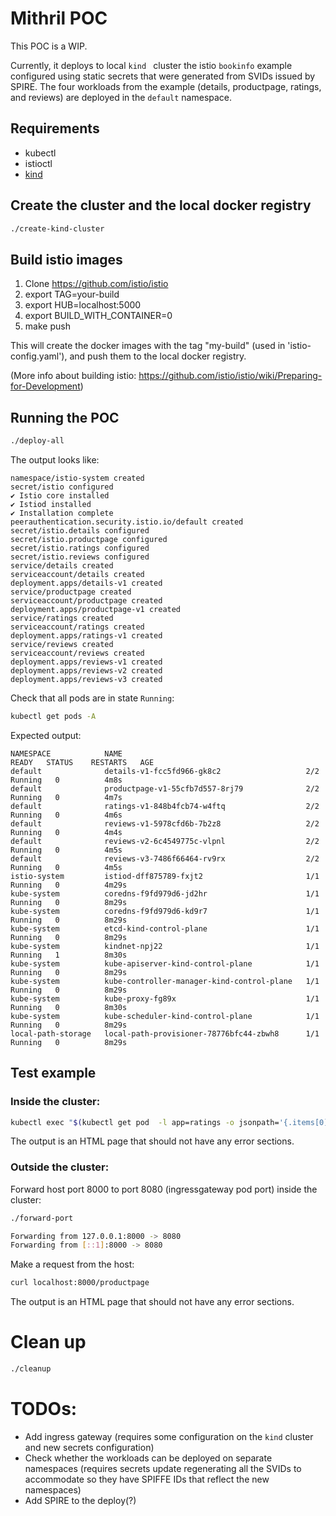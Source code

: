 # Mithril POC

This POC is a WIP. 

Currently, it deploys to local `kind ` cluster the istio `bookinfo` example configured using static secrets that were 
generated from SVIDs issued by SPIRE. The four workloads from the example (details, productpage, ratings, and reviews) 
are deployed in the `default` namespace.

## Requirements

- kubectl
- istioctl
- [kind](https://kind.sigs.k8s.io/docs/user/quick-start/#installation)

## Create the cluster and the local docker registry

```bash
./create-kind-cluster
```

## Build istio images

1. Clone https://github.com/istio/istio
2. export TAG=your-build
3. export HUB=localhost:5000
4. export BUILD_WITH_CONTAINER=0
5. make push

This will create the docker images with the tag "my-build" (used in 'istio-config.yaml'), and push them to the local docker registry.

(More info about building istio: https://github.com/istio/istio/wiki/Preparing-for-Development)

## Running the POC

```bash
./deploy-all
```

The output looks like: 

```
namespace/istio-system created
secret/istio configured
✔ Istio core installed
✔ Istiod installed
✔ Installation complete                                                                                                                                                        peerauthentication.security.istio.io/default created
secret/istio.details configured
secret/istio.productpage configured
secret/istio.ratings configured
secret/istio.reviews configured
service/details created
serviceaccount/details created
deployment.apps/details-v1 created
service/productpage created
serviceaccount/productpage created
deployment.apps/productpage-v1 created
service/ratings created
serviceaccount/ratings created
deployment.apps/ratings-v1 created
service/reviews created
serviceaccount/reviews created
deployment.apps/reviews-v1 created
deployment.apps/reviews-v2 created
deployment.apps/reviews-v3 created
```

Check that all pods are in state `Running`:

```bash
kubectl get pods -A
```

Expected output: 

```
NAMESPACE            NAME                                         READY   STATUS    RESTARTS   AGE
default              details-v1-fcc5fd966-gk8c2                   2/2     Running   0          4m8s
default              productpage-v1-55cfb7d557-8rj79              2/2     Running   0          4m7s
default              ratings-v1-848b4fcb74-w4ftq                  2/2     Running   0          4m6s
default              reviews-v1-5978cfd6b-7b2z8                   2/2     Running   0          4m4s
default              reviews-v2-6c4549775c-vlpnl                  2/2     Running   0          4m5s
default              reviews-v3-7486f66464-rv9rx                  2/2     Running   0          4m5s
istio-system         istiod-dff875789-fxjt2                       1/1     Running   0          4m29s
kube-system          coredns-f9fd979d6-jd2hr                      1/1     Running   0          8m29s
kube-system          coredns-f9fd979d6-kd9r7                      1/1     Running   0          8m29s
kube-system          etcd-kind-control-plane                      1/1     Running   0          8m29s
kube-system          kindnet-npj22                                1/1     Running   1          8m30s
kube-system          kube-apiserver-kind-control-plane            1/1     Running   0          8m29s
kube-system          kube-controller-manager-kind-control-plane   1/1     Running   0          8m29s
kube-system          kube-proxy-fg89x                             1/1     Running   0          8m30s
kube-system          kube-scheduler-kind-control-plane            1/1     Running   0          8m29s
local-path-storage   local-path-provisioner-78776bfc44-zbwh8      1/1     Running   0          8m29s
```


## Test example 

### Inside the cluster:

```bash
kubectl exec "$(kubectl get pod  -l app=ratings -o jsonpath='{.items[0].metadata.name}')" -c ratings  -- curl -sS productpage:9080/productpage
```

The output is an HTML page that should not have any error sections. 

### Outside the cluster:

Forward host port 8000 to port 8080 (ingressgateway pod port) inside the cluster:

```bash
./forward-port

Forwarding from 127.0.0.1:8000 -> 8080
Forwarding from [::1]:8000 -> 8080
```

Make a request from the host:

```bash
curl localhost:8000/productpage
```

The output is an HTML page that should not have any error sections.


# Clean up

```bash
./cleanup
```

# TODOs:

- Add ingress gateway (requires some configuration on the `kind` cluster and new secrets configuration)
- Check whether the workloads can be deployed on separate namespaces (requires secrets update regenerating all the SVIDs 
  to accommodate so they have SPIFFE IDs that reflect the new namespaces)
- Add SPIRE to the deploy(?)  